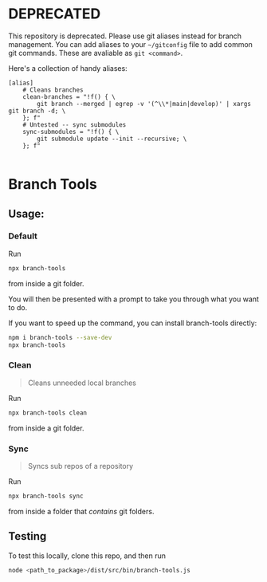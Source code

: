 # DEPRECATED

This repository is deprecated. Please use git aliases instead for branch management.
You can add aliases to your `~/gitconfig` file to add common git commands. These are avaliable as `git <command>`.

Here's a collection of handy aliases:
```
[alias]
    # Cleans branches
    clean-branches = "!f() { \
        git branch --merged | egrep -v '(^\\*|main|develop)' | xargs git branch -d; \
    }; f"
    # Untested -- sync submodules
    sync-submodules = "!f() { \
        git submodule update --init --recursive; \
    }; f"
    
```


# Branch Tools

## Usage:

### Default

Run

```bash
npx branch-tools
```
from inside a git folder.

You will then be presented with a prompt to take you through what you want to do.

If you want to speed up the command, you can install branch-tools directly:
```bash
npm i branch-tools --save-dev
npx branch-tools
```

### Clean

> Cleans unneeded local branches

Run

```bash
npx branch-tools clean
```
from inside a git folder.

### Sync

> Syncs sub repos of a repository

Run

```bash
npx branch-tools sync
```
from inside a folder that *contains* git folders.

## Testing

To test this locally, clone this repo, and then run

```bash
node <path_to_package>/dist/src/bin/branch-tools.js
```

